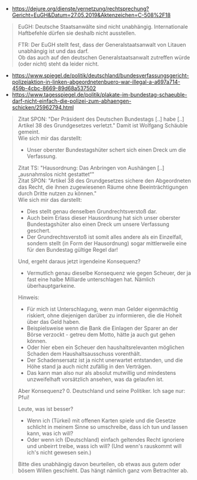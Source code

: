- https://dejure.org/dienste/vernetzung/rechtsprechung?Gericht=EuGH&Datum=27.05.2019&Aktenzeichen=C-508%2F18

> EuGH: Deutsche Staatsanwälte sind nicht unabhängig.  Internationale Haftbefehle dürfen sie deshalb nicht ausstellen.
>
> FTR: Der EuGH stellt fest, dass der Generalstaatsanwalt von Litauen unabhängig ist und das darf.  
> Ob das auch auf den deutschen Generalstaatsanwalt zutreffen würde (oder nicht) steht da leider nicht.

- https://www.spiegel.de/politik/deutschland/bundesverfassungsgericht-polizeiaktion-in-linken-abgeordnetenbuero-war-illegal-a-a697a714-459b-4cbc-8669-89d68a537502
- https://www.tagesspiegel.de/politik/plakate-im-bundestag-schaeuble-darf-nicht-einfach-die-polizei-zum-abhaengen-schicken/25962794.html

> Zitat SPON: "Der Präsident des Deutschen Bundestags [..] habe [..] Artikel 38 des Grundgesetzes verletzt."  Damit ist Wolfgang Schäuble gemeint.  
> Wie sich mir das darstellt:
> - Unser oberster Bundestagshüter schert sich einen Dreck um die Verfassung.
>
> Zitat TS: "Hausordnung: Das Anbringen von Aushängen [..] „ausnahmslos nicht gestattet“"  
> Zitat SPON: "Artikel 38 des Grundgesetzes sichere den Abgeordneten das Recht, die ihnen zugewiesenen Räume ohne Beeinträchtigungen durch Dritte nutzen zu können."  
> Wie sich mir das darstellt:
> - Dies stellt genau denselben Grundrechtsverstoß dar.
> - Auch beim Erlass dieser Hausordnung hat sich unser oberster Bundestagshüter also einen Dreck um unsere Verfassung geschert.
> - Der Grundrechtsverstoß ist somit alles andere als ein Einzelfall, sondern stellt (in Form der Hausordnung) sogar mittlerweile eine für den Bundestag gültige Regel dar!
>
> Und, ergeht daraus jetzt irgendeine Konsequenz?
> - Vermutlich genau dieselbe Konsequenz wie gegen Scheuer, der ja fast eine halbe Milliarde unterschlagen hat.  Nämlich überhauptgarkeine.
>
> Hinweis:
> - Für mich ist Unterschlagung, wenn man Gelder eigenmächtig riskiert, ohne diejenigen darüber zu informieren, die die Hoheit über das Geld haben.
> - Beispielsweise wenn die Bank die Einlagen der Sparer an der Börse verzockt - getreu dem Motto, hätte ja auch gut gehen können.
> - Oder hier eben ein Scheuer den haushaltsrelevanten möglichen Schaden dem Haushaltsausschuss vorenthält.
> - Der Schadensersatz ist ja nicht unerwartet entstanden, und die Höhe stand ja auch nicht zufällig in den Verträgen.
> - Das kann man also nur als absolut mutwillig und mindestens unzweifelhaft vorsätzlich ansehen, was da gelaufen ist.
>
> Aber Konsequenz?  0.  Deutschland und seine Politiker.  Ich sage nur: Pfui!
>
> Leute, was ist besser?
> - Wenn ich (Türkei) mit offenen Karten spiele und die Gesetze schlicht in meinem Sinne so umschreibe, dass ich tun und lassen kann, was ich will?
> - Oder wenn ich (Deutschland) einfach geltendes Recht ignoriere und unbeirrt treibe, wass ich will?  (Und wenn's rauskommt will ich's nicht gewesen sein.)
>
> Bitte dies unabhängig davon beurteilen, ob etwas aus gutem oder bösem Willen geschieht.  Das hängt nämlich ganz vom Betrachter ab.
